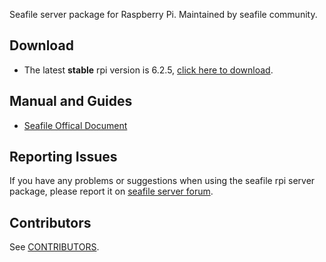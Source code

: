 Seafile server package for Raspberry Pi. Maintained by seafile community.

## Download

- The latest **stable** rpi version is 6.2.5, [click here to download](https://github.com/haiwen/seafile-rpi/releases/download/v6.2.5/seafile-server_6.2.5_stable_pi.tar.gz).

## Manual and Guides

- [Seafile Offical Document](http://manual.seafile.com/deploy/using_sqlite.html)

## Reporting Issues

If you have any problems or suggestions when using the seafile rpi server package, please report it on [seafile server forum](https://forum.seafile.com/).

## Contributors

See [CONTRIBUTORS](CONTRIBUTORS).
